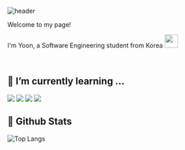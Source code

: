 <div>
  
  ![header](https://capsule-render.vercel.app/api?type=blur&height=300&color=gradient&customColorList=19&text=Hi!%20I'm%20abluehour&fontColor=6495ED&fontAlignY=50&descAlignY=65&fontSize=50)
  
  Welcome to my page!
  
  I'm Yoon, a Software Engineering student from Korea <img src="https://raw.githubusercontent.com/hjnilsson/country-flags/main/svg/kr.svg" width="30">
</div>
<br>
<div>
  
  ## 🌱 I’m currently learning ...
<img src="https://img.shields.io/badge/C-A8B9CC?style=flat-square&logo=c&logoColor=white"/>
<img src="https://img.shields.io/badge/javascript-F7DF1E?style=flat-square&logo=javascript&logoColor=white"/>
<img src="https://img.shields.io/badge/java-ED8B00?style=flat-square&logo=java&logoColor=white"/>
<img src="https://img.shields.io/badge/spring-6DB33F?style=flat-square&logo=spring&logoColor=white"/>


  ## 🤔 Github Stats
![Top Langs](https://github-readme-stats.vercel.app/api/top-langs/?username=Jung-YoonSeong&layout=compact)
</div>
